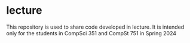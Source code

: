 # lecture

This repository is used to share code developed in lecture.
It is intended only for the students in CompSci 351 and CompSt 751 in 
Spring 2024

